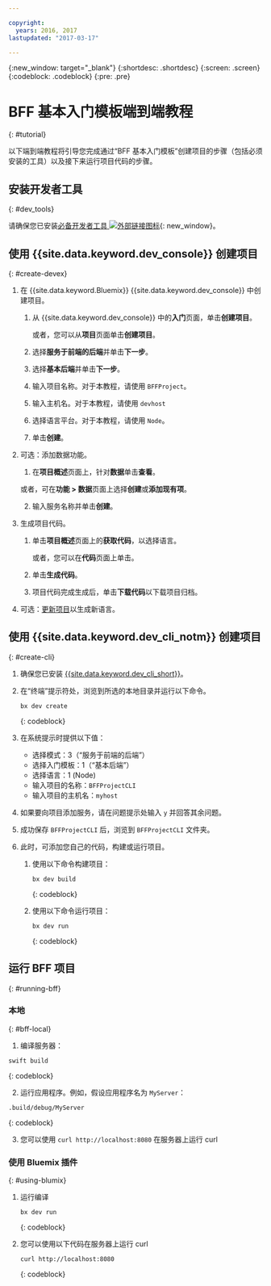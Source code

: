 ```yaml
---

copyright:
  years: 2016, 2017
lastupdated: "2017-03-17"

---
```

{:new_window: target="_blank"}
{:shortdesc: .shortdesc}
{:screen: .screen}
{:codeblock: .codeblock}
{:pre: .pre}

# BFF 基本入门模板端到端教程
{: #tutorial}

以下端到端教程将引导您完成通过“BFF 基本入门模板”创建项目的步骤（包括必须安装的工具）以及接下来运行项目代码的步骤。

## 安装开发者工具
{: #dev_tools}

请确保您已安装[必备开发者工具 ![外部链接图标](../icons/launch-glyph.svg "外部链接图标")](get_code.html#prereq-dev-tools){: new_window}。


## 使用 {{site.data.keyword.dev_console}} 创建项目
{: #create-devex}

1. 在 {{site.data.keyword.Bluemix}} {{site.data.keyword.dev_console}} 中创建项目。

	1. 从 {{site.data.keyword.dev_console}} 中的**入门**页面，单击**创建项目**。

		或者，您可以从**项目**页面单击**创建项目**。

	2. 选择**服务于前端的后端**并单击**下一步**。

	3. 选择**基本后端**并单击**下一步**。

	4. 输入项目名称。对于本教程，请使用 `BFFProject`。   

	5. 输入主机名。对于本教程，请使用 `devhost` 

	6. 选择语言平台。对于本教程，请使用 `Node`。
   
	7. 单击**创建**。

2. 可选：添加数据功能。

	1. 在**项目概述**页面上，针对**数据**单击**查看**。

      或者，可在**功能 > 数据**页面上选择**创建**或**添加现有项**。

   2. 输入服务名称并单击**创建**。


3. 生成项目代码。

	1. 单击**项目概述**页面上的**获取代码**，以选择语言。
   
		或者，您可以在**代码**页面上单击。
      
	2. 单击**生成代码**。
   
	3. 项目代码完成生成后，单击**下载代码**以下载项目归档。

4. 可选：[更新项目](project_overview_page.html#update_language)以生成新语言。


## 使用 {{site.data.keyword.dev_cli_notm}} 创建项目
{: #create-cli}

1. 确保您已安装 [{{site.data.keyword.dev_cli_short}}](dev_cli.html)。

2. 在“终端”提示符处，浏览到所选的本地目录并运行以下命令。
  
	```
	bx dev create
	```
	{: codeblock}
	
3. 在系统提示时提供以下值：

	* 选择模式：3（“服务于前端的后端”）
	* 选择入门模板：1（“基本后端”）
	* 选择语言：1 (Node)
	* 输入项目的名称：`BFFProjectCLI`
	* 输入项目的主机名：`myhost`

4. 如果要向项目添加服务，请在问题提示处输入 `y` 并回答其余问题。

5. 成功保存 `BFFProjectCLI` 后，浏览到 `BFFProjectCLI` 文件夹。

6. 此时，可添加您自己的代码，构建或运行项目。
 
	1. 使用以下命令构建项目：
   
		```
		bx dev build
		```     
		{: codeblock}
  
	2. 使用以下命令运行项目：

 		```
		bx dev run
		```
		{: codeblock}


## 运行 BFF 项目
{: #running-bff}

### 本地
{: #bff-local}

1. 编译服务器：

  ```
  swift build
  ```
  {: codeblock}

2. 运行应用程序。例如，假设应用程序名为 `MyServer`：

  ```
  .build/debug/MyServer
  ```
  {: codeblock}

3. 您可以使用 `curl http://localhost:8080` 在服务器上运行 curl


### 使用 Bluemix 插件
{: #using-blumix}

1. 运行编译

	```
	bx dev run
	```
	{: codeblock}

2. 您可以使用以下代码在服务器上运行 curl  
  
	```
	curl http://localhost:8080
	```
	{: codeblock}
